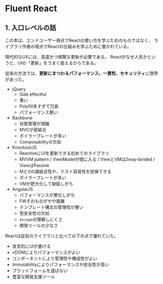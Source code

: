 # Fluent React

## 1. 入口レベルの話

この本は、エンドユーザー視点でReactの使い方を学ぶためのものではなく、
ライブラリ作者の視点でReactの仕組みを学ぶために書かれている。

現代的なUXには、高度かつ頻繁な更新が必要である。
Reactがなぜ人気かというと、UIの「更新」をうまく扱えるからである。

従来の方法では、**更新にまつわるパフォーマンス、一貫性、セキュリティ**に限界があった。

- jQuery
  - Side effectful
  - 重い
  - Polyfill多すぎて冗長
  - パフォーマンス悪い
- Backbone
  - 状態管理が煩雑
  - MVCが密結合
  - ボイラープレートが多い
  - Composabilityの欠如
- KnockoutJS
  - ReactiveにUIを更新できる初めてのライブラリ
  - MVVM pattern / ViewModelが間に入る / ViewとVMは2way-binded / ViewはPassive
  - MとVの疎結合性や、テスト容易性を担保できる
  - ボイラープレートが多い
  - VMが肥大化して破綻しがち
- AngularJS
  - パフォーマンスが悪化しがち
  - FWそのものがやや複雑
  - テンプレート構文の管理性が悪い
  - 型安全性の欠如
  - `$scope`の理解しにくさ
  - 開発ツールの少なさ

Reactは従前のライブラリと比べて以下の点で優れていた。

- 宣言的にUIが書ける
- vDOMによりパフォーマンスがよい
- コンポーネントにより管理性や構成性がよい
- Immutabilityによりパフォーマンスや安全性が高い
- プラットフォームを選ばない
- 豊富な開発支援ツール
